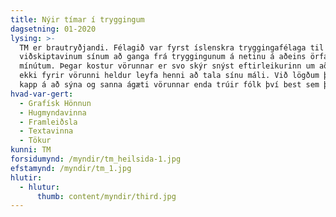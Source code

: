 ```yaml
---
title: Nýir tímar í tryggingum
dagsetning: 01-2020
lysing: >-
  TM er brautryðjandi. Félagið var fyrst íslenskra tryggingafélaga til að bjóða
  viðskiptavinum sínum að ganga frá tryggingunum á netinu á aðeins örfáum
  mínútum. Þegar kostur vörunnar er svo skýr snýst eftirleikurinn um að flækjast
  ekki fyrir vörunni heldur leyfa henni að tala sínu máli. Við lögðum því allt
  kapp á að sýna og sanna ágæti vörunnar enda trúir fólk því best sem það sér.
hvad-var-gert:
  - Grafísk Hönnun
  - Hugmyndavinna
  - Framleiðsla
  - Textavinna
  - Tökur
kunni: TM
forsidumynd: /myndir/tm_heilsida-1.jpg
efstamynd: /myndir/tm_1.jpg
hlutir:
  - hlutur:
      thumb: content/myndir/third.jpg
---
```


